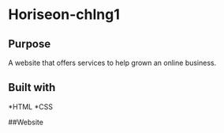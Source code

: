 # Horiseon-chlng1


## Purpose
A website that offers services to help grown an online business.


## Built with 
*HTML
*CSS


##Website
